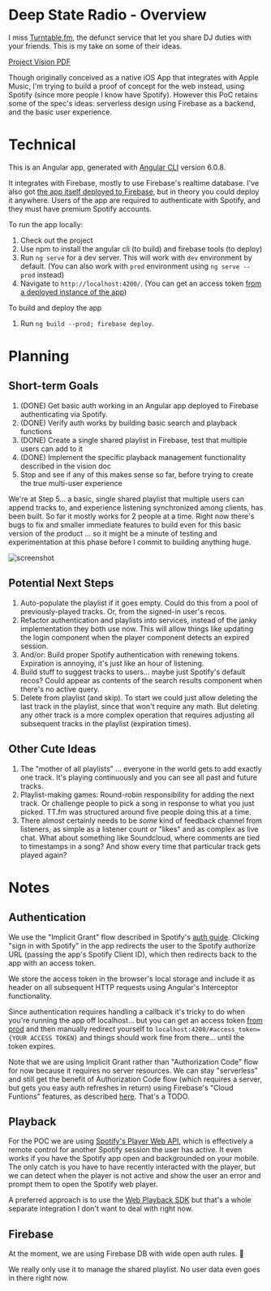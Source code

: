 # Deep State Radio - Overview

I miss [Turntable.fm](https://en.wikipedia.org/wiki/Turntable.fm), the defunct service that let you share DJ duties with your friends. This is my take on some of their ideas. 

[Project Vision PDF](https://github.com/TheLoombot/deep-strafe/blob/master/docs/DeepState.pdf)

Though originally conceived as a native iOS App that integrates with Apple Music, I'm trying to build a proof of concept for the web instead, using Spotify (since more people I know have Spotify). However this PoC retains some of the spec's ideas: serverless design using Firebase as a backend, and the basic user experience.

# Technical

This is an Angular app, generated with [Angular CLI](https://github.com/angular/angular-cli) version 6.0.8.

It integrates with Firebase, mostly to use Firebase's realtime database. I've also got [the app itself deployed to Firebase](https://poop-a1c0e.firebaseapp.com/), but in theory you could deploy it anywhere. Users of the app are required to authenticate with Spotify, and they must have premium Spotify accounts.

To run the app locally: 

1. Check out the project
2. Use npm to install the angular cli (to build) and firebase tools (to deploy)
3. Run `ng serve` for a dev server. This will work with `dev` environment by default. (You can also work with `prod` environment using `ng serve --prod` instead)
4. Navigate to `http://localhost:4200/`. (You can get an access token [from a deployed instance of the app](https://poop-a1c0e.firebaseapp.com/))

To build and deploy the app
1. Run `ng build --prod; firebase deploy`. 

# Planning

## Short-term Goals

1. (DONE) Get basic auth working in an Angular app deployed to Firebase authenticating via Spotify.
2. (DONE) Verify auth works by building basic search and playback functions
3. (DONE) Create a single shared playlist in Firebase, test that multiple users can add to it 
4. (DONE) Implement the specific playback management functionality described in the vision doc
5. Stop and see if any of this makes sense so far, before trying to create the true multi-user experience

We're at Step 5... a basic, single shared playlist that multiple users can append tracks to, and experience listening synchronized among clients, has been built. So far it mostly works for 2 people at a time. Right now there's bugs to fix and smaller immediate features to build even for this basic version of the product ... so it might be a minute of testing and experimentation at this phase before I commit to building anything huge. 

![screenshot](/docs/Screen%20Shot%202018-08-01%20at%2012.22.51%20AM.png "Work in progress")

## Potential Next Steps

1. Auto-populate the playlist if it goes empty. Could do this from a pool of previously-played tracks. Or, from the signed-in user's recos.
2. Refactor authentication and playlists into services, instead of the janky implementation they both use now. This will allow things like updating the login component when the player component detects an expired session.
3. And/or: Build proper Spotify authentication with renewing tokens. Expiration is annoying, it's just like an hour of listening.
4. Build stuff to suggest tracks to users... maybe just Spotify's default recos? Could appear as contents of the search results component when there's no active query.
5. Delete from playlist (and skip). To start we could just allow deleting the last track in the playlist, since that won't require any math. But deleting any other track is a more complex operation that requires adjusting all subsequent tracks in the playlist (expiration times).

## Other Cute Ideas

1. The "mother of all playlists" ... everyone in the world gets to add exactly one track. It's playing continuously and you can see all past and future tracks. 
2. Playlist-making games: Round-robin responsibility for adding the next track. Or challenge people to pick a song in response to what you just picked. TT.fm was structured around five people doing this at a time.
3. There almost certainly needs to be *some* kind of feedback channel from listeners, as simple as a listener count or "likes" and as complex as live chat. What about something like Soundcloud, where comments are tied to timestamps in a song? And show every time that particular track gets played again? 

# Notes

## Authentication

We use the "Implicit Grant" flow described in Spotify's [auth guide](https://developer.spotify.com/documentation/general/guides/authorization-guide/). Clicking "sign in with Spotify" in the app  redirects the user to the Spotify authorize URL (passing the app's Spotify Client ID), which then redirects back to the app with an access token.

We store the access token in the browser's local storage and include it as header on all subsequent HTTP requests using Angular's Interceptor functionality. 

Since authentication requires handling a callback it's tricky to do when you're running the app off localhost... but you can get an access token [from prod](https://poop-a1c0e.firebaseapp.com/) and then manually redirect yourself to `localhost:4200/#access_token={YOUR ACCESS TOKEN}` and things should work fine from there... until the token expires. 

Note that we are using Implicit Grant rather than "Authorization Code" flow for now because it requires no server resources. We can stay "serverless" and still get the benefit of Authorization Code flow (which requires a server, but gets you easy auth refreshes in return) using Firebase's "Cloud Funtions" features, as described [here](https://github.com/firebase/functions-samples/tree/master/spotify-auth). That's a TODO. 

## Playback

For the POC we are using [Spotify's Player Web API](https://developer.spotify.com/documentation/web-api/reference/player/start-a-users-playback/), which is effectively a remote control for another Spotify session the user has active. It even works if you have the Spotify app open and backgrounded on your mobile. The only catch is you have to have recently interacted with the player, but we can detect when the player is not active and show the user an error and prompt them to open the Spotify web player. 

A preferred approach is to use the [Web Playback SDK](https://developer.spotify.com/documentation/web-playback-sdk/) but that's a whole separate integration I don't want to deal with right now. 

## Firebase

At the moment, we are using Firebase DB with wide open auth rules. 😬 

We really only use it to manage the shared playlist. No user data even goes in there right now. 

